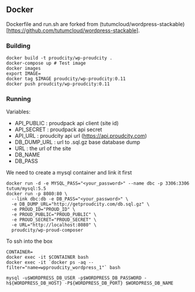 ## Docker
Dockerfile and run.sh are forked from (tutumcloud/wordpress-stackable)[https://github.com/tutumcloud/wordpress-stackable].

### Building
```
docker build -t proudcity/wp-proudcity .
docker-compose up # Test image
docker images
export IMAGE=
docker tag $IMAGE proudcity/wp-proudcity:0.11
docker push proudcity/wp-proudcity:0.11
```



### Running
Variables:
* API_PUBLIC : proudpack api client (site id)
* API_SECRET : proudpack api secret
* API_URL : proudcity api url (https://api.proudcity.com)
* DB_DUMP_URL : url to .sql.gz base database dump
* URL : the url of the site 
* DB_NAME
* DB_PASS

We need to create a mysql container and link it first
```
docker run -d -e MYSQL_PASS="<your_password>" --name dbc -p 3306:3306 tutum/mysql:5.5
docker run -p 8080:80 \
  --link dbc:db -e DB_PASS="<your_password>" \
  -e DB_DUMP_URL="http://getproudcity.com/db.sql.gz" \
  -e PROUD_ID="PROUD_ID" \
  -e PROUD_PUBLIC="PROUD_PUBLIC" \
  -e PROUD_SECRET="PROUD_SECRET" \
  -e URL="http://localhost:8080" \
  proudcity/wp-proud-composer
```
To ssh into the box
```
CONTAINER=
docker exec -it $CONTAINER bash
docker exec -it `docker ps -aq --filter="name=wpproudcity_wordpress_1"` bash
```

```
mysql -u$WORDPRESS_DB_USER -p$WORDPRESS_DB_PASSWORD -h${WORDPRESS_DB_HOST} -P${WORDPRESS_DB_PORT} $WORDPRESS_DB_NAME
```